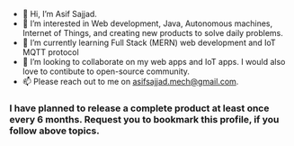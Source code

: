 - 👋 Hi, I’m Asif Sajjad. 
- 👀 I’m interested in Web development, Java, Autonomous machines, Internet of Things, and creating new products to solve daily problems. 
- 🌱 I’m currently learning Full Stack (MERN) web development and IoT MQTT protocol
- 💞️ I’m looking to collaborate on my web apps and IoT apps. I would also love to contibute to open-source community.
- 📫 Please reach out to me on asifsajjad.mech@gmail.com.

### I have planned to release a complete product at least once every 6 months. Request you to bookmark this profile, if you follow above topics.

<!---
asifsajjad-projects/asifsajjad-projects is a ✨ special ✨ repository because its `README.md` (this file) appears on your GitHub profile.
You can click the Preview link to take a look at your changes.
--->
